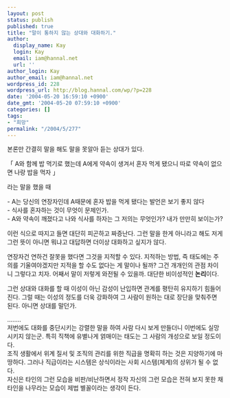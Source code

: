 ```yaml
---
layout: post
status: publish
published: true
title: "말이 통하지 않는 상대와 대화하기."
author:
  display_name: Kay
  login: Kay
  email: iam@hannal.net
  url: ''
author_login: Kay
author_email: iam@hannal.net
wordpress_id: 228
wordpress_url: http://blog.hannal.com/wp/?p=228
date: '2004-05-20 16:59:10 +0900'
date_gmt: '2004-05-20 07:59:10 +0900'
categories: []
tags:
- "희망"
permalink: "/2004/5/277"
---
```

<p>본론만 간결히 말을 해도 말을 못알아 듣는 상대가 있다.</p>
<p>「 A와 함께 밥 먹기로 했는데 A에게 약속이 생겨서 혼자 먹게 됐으니 따로 약속이 없으면 나랑 밥을 먹자 」</p>
<p>라는 말을 했을 때</p>
<p>- A는 당신의 연장자인데 A때문에 혼자 밥을 먹게 됐다는 발언은 보기 좋지 않다<br />
- 식사를 혼자하는 것이 무엇이 문제인가.<br />
- A와 약속이 깨졌다고 나와 식사를 하자는 그 저의는 무엇인가? 내가 만만히 보이는가?</p>
<p>이런 식으로 따지고 들면 대단히 피곤하고 짜증난다. 그런 말을 한게 아니라고 해도 저게 그런 뜻이 아니면 뭐냐고 대답하면 더이상 대화하고 싶지가 않다.</p>
<p>연장자건 연하건 잘못을 했다면 그것을 지적할 수 있다. 지적하는 방법, 즉 태도에는 주의를 기울여야겠지만 지적을 할 수도 없다는 게 말이나 될까? 그건 개개인의 관점 차이니 그렇다고 치자. 어째서 말이 저렇게 와전될 수 있을까. 대단한 비이성적인 <b>논리</b>이다.</p>
<p>그런 상대와 대화를 할 때 이성이 아닌 감성이 난입하면 관계를 평탄히 유지하기 힘들어진다. 그럴 때는 이성의 정도를 더욱 강화하여 그 사람이 원하는 대로 장단을 맞춰주면 된다. 아니면 상대를 말던가.</p>
<p>........<br />
저번에도 대화를 중단시키는 강렬한 말을 하여 사람 다시 보게 만들더니 이번에도 실망시키지 않는군. 특히 직책에 유별나게 얽매이는 태도는 그 사람의 개성으로 보일 정도이다.<br />
조직 생활에서 위계 질서 및 조직의 관리를 위한 직급을 명확히 하는 것은 지양하기에 마땅하다. 그러나 직급이라는 시스템은 상식이라는 사회 시스템(체계)의 상위가 될 수 없다.<br />
자신은 타인의 그런 모습을 비판/비난하면서 정작 자신의 그런 모습은 전혀 보지 못한 채 타인을 나무라는 모습이 제법 별꼴이라는 생각이 든다.</p>
